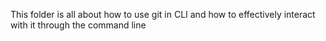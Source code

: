 This folder is all about how to use git in CLI and how to effectively interact with it through the command line